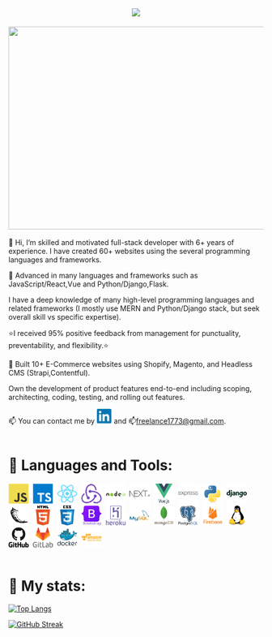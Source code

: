 <div id="header" align="center">
  <img src="https://media.giphy.com/media/M9gbBd9nbDrOTu1Mqx/giphy.gif" width="100"/>
<!--   <div id="badges">
    <a href="/">
      <img src="https://img.shields.io/badge/LinkedIn-blue?style=for-the-badge&logo=linkedin&logoColor=white" alt="LinkedIn Badge"/>
    </a>
    <a href="https://github.com/greenwood712">
      <img src="https://img.shields.io/badge/GitHub-purple?style=for-the-badge&logo=github&logoColor=white" alt="Youtube Badge"/>
    </a>
    <a href="your-twitter-URL">
      <img src="https://img.shields.io/badge/Twitter-blue?style=for-the-badge&logo=twitter&logoColor=white" alt="Twitter Badge"/>
    </a>
  </div> -->
  <br>
  <img src="https://komarev.com/ghpvc/?username=greenwood712&style=flat-square&color=blue" alt=""/>
</div>
<div align="center">
  <img src="https://media.giphy.com/media/dWesBcTLavkZuG35MI/giphy.gif" width="600" height="400"/>
</div>

👋 Hi, I’m skilled and motivated full-stack developer with 6+ years of experience. I have created 60+ websites using the several programming languages and frameworks.

👀 Advanced in many languages and frameworks such as JavaScript/React,Vue and Python/Django,Flask.

I have a deep knowledge of many high-level programming languages and related frameworks (I mostly use MERN and Python/Django stack, but seek overall skill vs specific expertise).

⭐I received 95% positive feedback from management for punctuality, preventability, and flexibility.⭐

💞️ Built 10+ E-Commerce websites using Shopify, Magento, and Headless CMS (Strapi,Contentful).

Own the development of product features end-to-end including scoping, architecting, coding, testing, and rolling out features.

📫 You can contact me by   <a href='https://www.linkedin.com/in/'><img src="https://github.com/devicons/devicon/blob/master/icons/linkedin/linkedin-original.svg" width="30"/></a> and 📫freelance1773@gmail.com.
<br><br>

# 🔨 Languages and Tools:

<div>
  <img src="https://github.com/devicons/devicon/blob/master/icons/javascript/javascript-original.svg" title="Javascript" alt="Javascript" width="40"/>&nbsp;
  <img src="https://github.com/devicons/devicon/blob/master/icons/typescript/typescript-original.svg" title="Typescript" alt="Typescript" width="40"/>&nbsp;
  <img src="https://github.com/devicons/devicon/blob/master/icons/react/react-original.svg" width="40"/>&nbsp;
  <img src="https://github.com/devicons/devicon/blob/master/icons/redux/redux-original.svg" width="40"/>&nbsp;
  <img src="https://github.com/devicons/devicon/blob/master/icons/nodejs/nodejs-original-wordmark.svg" width="40"/>&nbsp;
  <img src="https://github.com/devicons/devicon/blob/master/icons/nextjs/nextjs-original-wordmark.svg" width="40"/>&nbsp;
  <img src="https://github.com/devicons/devicon/blob/master/icons/vuejs/vuejs-original-wordmark.svg" width="40"/>&nbsp;
  <img src="https://github.com/devicons/devicon/blob/master/icons/express/express-original-wordmark.svg" width="40" />&nbsp;
  <img src="https://github.com/devicons/devicon/blob/master/icons/python/python-original.svg" width="40"/>&nbsp;
  <img src="https://github.com/devicons/devicon/blob/master/icons/django/django-plain-wordmark.svg" width="40"/>&nbsp;
  <img src="https://github.com/devicons/devicon/blob/master/icons/flask/flask-original.svg" width="40"/>&nbsp;
  <img src="https://github.com/devicons/devicon/blob/master/icons/html5/html5-original-wordmark.svg" width="40"/>&nbsp;
  <img src="https://github.com/devicons/devicon/blob/master/icons/css3/css3-original-wordmark.svg" width="40"/>&nbsp;
  <img src="https://github.com/devicons/devicon/blob/master/icons/bootstrap/bootstrap-original-wordmark.svg" width="40"/>&nbsp;
  <img src="https://github.com/devicons/devicon/blob/master/icons/heroku/heroku-original-wordmark.svg" width="40"/>&nbsp;
  <img src="https://github.com/devicons/devicon/blob/master/icons/mysql/mysql-original-wordmark.svg" width="40"/>&nbsp;
  <img src="https://github.com/devicons/devicon/blob/master/icons/mongodb/mongodb-original-wordmark.svg" width="40"/>&nbsp;
  <img src="https://github.com/devicons/devicon/blob/master/icons/postgresql/postgresql-original-wordmark.svg" width="40"/>&nbsp;
  <img src="https://github.com/devicons/devicon/blob/master/icons/firebase/firebase-plain-wordmark.svg" width="40">&nbsp;
  <img src="https://github.com/devicons/devicon/blob/master/icons/linux/linux-original.svg" width="40"/>&nbsp;
  <img src="https://github.com/devicons/devicon/blob/master/icons/github/github-original-wordmark.svg" width="40"/>&nbsp;
  <img src="https://github.com/devicons/devicon/blob/master/icons/gitlab/gitlab-original-wordmark.svg" width="40"/>&nbsp;
  <img src="https://github.com/devicons/devicon/blob/master/icons/docker/docker-original-wordmark.svg" title="Docker" alt="Docker" width="40"/>&nbsp;
  <img src="https://github.com/devicons/devicon/blob/master/icons/amazonwebservices/amazonwebservices-plain-wordmark.svg" title="AWS" alt="AWS" width="40" height="40"/>
</div><br>


# 💖 My stats:

[![Top Langs](https://github-readme-stats.vercel.app/api/top-langs/?username=greenwood712&layout=compact&theme=vision-friendly-dark)](https://github.com/anuraghazra/github-readme-stats)

[![GitHub Streak](http://github-readme-streak-stats.herokuapp.com?user=greenwood712&theme=dark&background=000000)](https://git.io/streak-stats)

